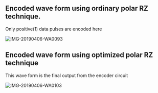 ## Encoded wave form using ordinary polar RZ technique.

Only positive(1) data pulses are encoded here 

![IMG-20190406-WA0093](https://user-images.githubusercontent.com/45971162/55681776-f46f5d80-5947-11e9-81ad-611c007a86e4.jpg)

## Encoded wave form using optimized polar RZ technique

This wave form is the final output from the encoder circuit

![IMG-20190406-WA0103](https://user-images.githubusercontent.com/45971162/55681827-6647a700-5948-11e9-8c05-173770357cc4.jpg)
